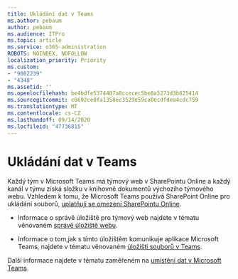 ```yaml
---
title: Ukládání dat v Teams
ms.author: pebaum
author: pebaum
ms.audience: ITPro
ms.topic: article
ms.service: o365-administration
ROBOTS: NOINDEX, NOFOLLOW
localization_priority: Priority
ms.custom:
- "9002239"
- "4348"
ms.assetid: ''
ms.openlocfilehash: be4bdfe5374407a8ccecec5be8a5273d3b825414
ms.sourcegitcommit: c6692ce0fa1358ec3529e59ca0ecdfdea4cdc759
ms.translationtype: MT
ms.contentlocale: cs-CZ
ms.lasthandoff: 09/14/2020
ms.locfileid: "47736815"
---
```

# <a name="teams-data-storage"></a>Ukládání dat v Teams

Každý tým v Microsoft Teams má týmový web v SharePointu Online a každý kanál v týmu získá složku v knihovně dokumentů výchozího týmového webu. Vzhledem k tomu, že Microsoft Teams používá SharePoint Online pro ukládání souborů, [uplatňují se omezení SharePointu Online](https://docs.microsoft.com/microsoftteams/limits-specifications-teams#storage).

- Informace o správě úložiště pro týmový web najdete v tématu věnovaném [správě úložiště webu](https://docs.microsoft.com/sharepoint/manage-site-collection-storage-limits#manage-individual-site-storage-limits).

- Informace o tom,jak s tímto úložištěm komunikuje aplikace Microsoft Teams, najdete v tématu věnovaném [úložišti souborů v Teams](https://support.office.com/article/file-storage-in-teams-df5cc0a5-d1bb-414c-8870-46c6eb76686a).

Další informace najdete v tématu zaměřeném na [umístění dat v Microsoft Teams](https://docs.microsoft.com/microsoftteams/location-of-data-in-teams).
